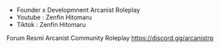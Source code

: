 - Founder x Developmnent Arcanist Roleplay
- Youtube : Zenfin Hitomaru
- Tiktok  : Zenfin Hitomaru

Forum Resmi Arcanist Community Roleplay
https://discord.gg/arcanistrp

<!---
Zegyananta/Zegyananta is a ✨ special ✨ repository because its `README.md` (this file) appears on your GitHub profile.
You can click the Preview link to take a look at your changes.
--->
